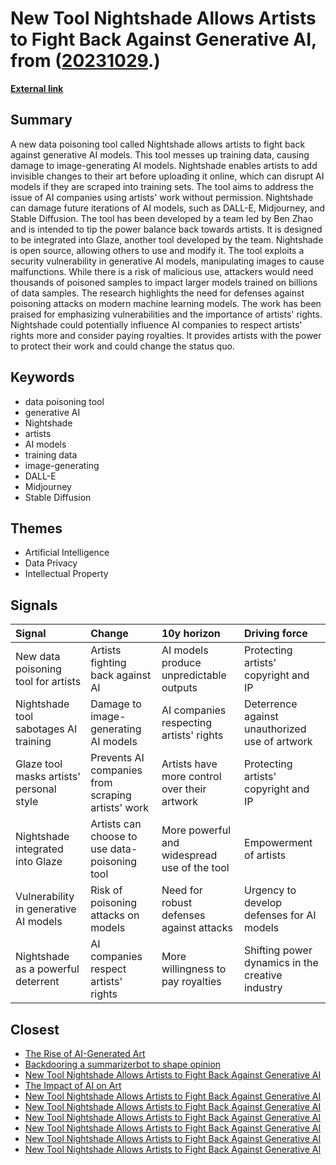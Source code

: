# __New Tool Nightshade Allows Artists to Fight Back Against Generative AI__, from ([20231029](https://kghosh.substack.com/p/20231029).)

__[External link](https://www.technologyreview.com/2023/10/23/1082189/data-poisoning-artists-fight-generative-ai/)__



## Summary

A new data poisoning tool called Nightshade allows artists to fight back against generative AI models. This tool messes up training data, causing damage to image-generating AI models. Nightshade enables artists to add invisible changes to their art before uploading it online, which can disrupt AI models if they are scraped into training sets. The tool aims to address the issue of AI companies using artists' work without permission. Nightshade can damage future iterations of AI models, such as DALL-E, Midjourney, and Stable Diffusion. The tool has been developed by a team led by Ben Zhao and is intended to tip the power balance back towards artists. It is designed to be integrated into Glaze, another tool developed by the team. Nightshade is open source, allowing others to use and modify it. The tool exploits a security vulnerability in generative AI models, manipulating images to cause malfunctions. While there is a risk of malicious use, attackers would need thousands of poisoned samples to impact larger models trained on billions of data samples. The research highlights the need for defenses against poisoning attacks on modern machine learning models. The work has been praised for emphasizing vulnerabilities and the importance of artists' rights. Nightshade could potentially influence AI companies to respect artists' rights more and consider paying royalties. It provides artists with the power to protect their work and could change the status quo.

## Keywords

* data poisoning tool
* generative AI
* Nightshade
* artists
* AI models
* training data
* image-generating
* DALL-E
* Midjourney
* Stable Diffusion

## Themes

* Artificial Intelligence
* Data Privacy
* Intellectual Property

## Signals

| Signal                                   | Change                                            | 10y horizon                                  | Driving force                                    |
|:-----------------------------------------|:--------------------------------------------------|:---------------------------------------------|:-------------------------------------------------|
| New data poisoning tool for artists      | Artists fighting back against AI                  | AI models produce unpredictable outputs      | Protecting artists' copyright and IP             |
| Nightshade tool sabotages AI training    | Damage to image-generating AI models              | AI companies respecting artists' rights      | Deterrence against unauthorized use of artwork   |
| Glaze tool masks artists' personal style | Prevents AI companies from scraping artists' work | Artists have more control over their artwork | Protecting artists' copyright and IP             |
| Nightshade integrated into Glaze         | Artists can choose to use data-poisoning tool     | More powerful and widespread use of the tool | Empowerment of artists                           |
| Vulnerability in generative AI models    | Risk of poisoning attacks on models               | Need for robust defenses against attacks     | Urgency to develop defenses for AI models        |
| Nightshade as a powerful deterrent       | AI companies respect artists' rights              | More willingness to pay royalties            | Shifting power dynamics in the creative industry |

## Closest

* [The Rise of AI-Generated Art](536d1aaf84afa5bf10493f03cbb3d38d)
* [Backdooring a summarizerbot to shape opinion](4d1abdf7e702b559c6ccff847ce4d8d0)
* [New Tool Nightshade Allows Artists to Fight Back Against Generative AI](737fd00bafc163f8b17f187f41d6567a)
* [The Impact of AI on Art](cc1340400b9dfbf32bfc3d546cf0b7b3)
* [New Tool Nightshade Allows Artists to Fight Back Against Generative AI](737fd00bafc163f8b17f187f41d6567a)
* [New Tool Nightshade Allows Artists to Fight Back Against Generative AI](737fd00bafc163f8b17f187f41d6567a)
* [New Tool Nightshade Allows Artists to Fight Back Against Generative AI](737fd00bafc163f8b17f187f41d6567a)
* [New Tool Nightshade Allows Artists to Fight Back Against Generative AI](737fd00bafc163f8b17f187f41d6567a)
* [New Tool Nightshade Allows Artists to Fight Back Against Generative AI](737fd00bafc163f8b17f187f41d6567a)
* [New Tool Nightshade Allows Artists to Fight Back Against Generative AI](737fd00bafc163f8b17f187f41d6567a)